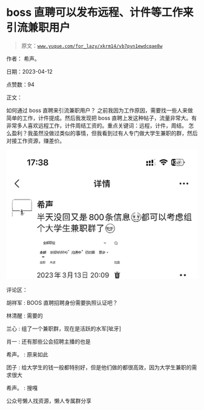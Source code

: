 # boss 直聘可以发布远程、计件等工作来引流兼职用户

> 原文：[`www.yuque.com/for_lazy/xkrm14/vb7pyn1ewdcqae8w`](https://www.yuque.com/for_lazy/xkrm14/vb7pyn1ewdcqae8w)

作者： 希声。

日期：2023-04-12

点赞数：94

正文：

如何通过 boss 直聘来引流兼职用户？ 之前我因为工作原因，需要找一些人来做简单的工作，计件提成。然后我发现把 boss 直聘上发这种帖子，流量非常大。有非常多人喜欢远程工作，计件周结工资的。重点关键词：远程，计件，周结。 怎么盈利？我虽然没做过类似的事情，但我看到过有人专门做大学生兼职的群，然后对接工作资源，赚差价。

![](img/d5ae7faaaecbb329fac8a57e5e28b928.png)

评论区：

胡祥军 : BOOS 直聘招聘身份需要执照认证吧？

林清醒 : 需要的

兰心 : 组了一个兼职群，现在是活跃的水军[呲牙]

肖一 : 还有那些公会招聘主播的也是

希声。 : 原来如此

团子 : 给大学生的钱一般都特别好，但是他们做的都很高效，因为大学生兼职的需求很大

希声。 : 搜嘎

公众号懒人找资源，懒人专属群分享

